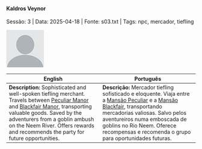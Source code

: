 
#### Kaldros Veynor

Sessão: 3 | Data: 2025-04-18 | Fonte: s03.txt | Tags: npc, mercador, tiefling

![Kaldros Veynor](docs/dm/-/npc/blank.png)

| English                                                                                                                                                                                                                                                                                                                          | Português                                                                                                                                                                                                                                                                                                                        |
| -------------------------------------------------------------------------------------------------------------------------------------------------------------------------------------------------------------------------------------------------------------------------------------------------------------------------------- | -------------------------------------------------------------------------------------------------------------------------------------------------------------------------------------------------------------------------------------------------------------------------------------------------------------------------------- |
| **Description:** Sophisticated and well-spoken tiefling merchant. Travels between [Peculiar Manor](peculiar_manor.md) and [Blackfair Manor](blackfair_manor.md), transporting valuable goods. Saved by the adventurers from a goblin ambush on the Neem River. Offers rewards and recommends the party for future opportunities. | **Descrição:** Mercador tiefling sofisticado e eloquente. Viaja entre a [Mansão Peculiar](peculiar_manor.md) e a [Mansão Blackfair](blackfair_manor.md), transportando mercadorias valiosas. Salvo pelos aventureiros numa emboscada de goblins no Rio Neem. Oferece recompensas e recomenda o grupo para oportunidades futuras. |



















